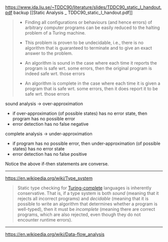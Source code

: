 
https://www.ida.liu.se/~TDDC90/literature/slides/TDDC90_static_I_handout.pdf
backup [[Static Analysis _ TDDC90_static_I_handout.pdf]]

> - Finding all configurations or behaviours (and hence errors) of arbitrary computer programs can be easily reduced to the halting problem of a Turing machine.
> 
> - This problem is proven to be undecidable, i.e., there is no algorithm that is guaranteed to terminate and to give an exact answer to the problem. 
>  
> - An algorithm is sound in the case where each time it reports the program is safe wrt. some errors, then the original program is indeed safe wrt. those errors 
>  
> - An algorithm is complete in the case where each time it is given a program that is safe wrt. some errors, then it does report it to be safe wrt. those errors

sound analysis -> over-approximation
  - if over-approximation (of possible states) has no error state, then program has no possible error
  - error detection has no false negative

complete analysis -> under-approximation
  - if program has no possible error, then under-approximation (of possible states) has no error state
  - error detection has no false positive

Notice the above if-then statements are converse.

---

https://en.wikipedia.org/wiki/Type_system

> Static type checking for [Turing-complete](https://en.wikipedia.org/wiki/Turing_completeness) languages is inherently conservative. That is, if a type system is both _sound_ (meaning that it rejects all incorrect programs) and _decidable_ (meaning that it is possible to write an algorithm that determines whether a program is well-typed), then it must be _incomplete_ (meaning there are correct programs, which are also rejected, even though they do not encounter runtime errors).

---

https://en.wikipedia.org/wiki/Data-flow_analysis